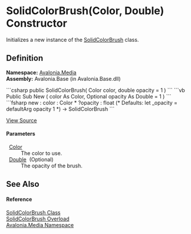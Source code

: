 # SolidColorBrush(Color, Double) Constructor


Initializes a new instance of the <a href="T_Avalonia_Media_SolidColorBrush">SolidColorBrush</a> class.



## Definition
**Namespace:** <a href="N_Avalonia_Media">Avalonia.Media</a>  
**Assembly:** Avalonia.Base (in Avalonia.Base.dll)

<Tabs groupId="api-code-preview">
<TabItem value="csharp" label="C#">
```csharp
public SolidColorBrush(
	Color color,
	double opacity = 1
)
```
</TabItem>
<TabItem value="vb" label="VB">
```vb
Public Sub New ( 
	color As Color,
	Optional opacity As Double = 1
)
```
</TabItem>
<TabItem value="fsharp" label="F#">
```fsharp
new : 
        color : Color * 
        ?opacity : float 
(* Defaults:
        let _opacity = defaultArg opacity 1
*)
-> SolidColorBrush
```
</TabItem>
</Tabs>



<a href="https://github.com/AvaloniaUI/Avalonia/tree/master/src/Avalonia.Base/Media/SolidColorBrush.cs#L33" title="View the source code">View Source</a>



#### Parameters
<dl><dt>  <a href="T_Avalonia_Media_Color">Color</a></dt><dd>The color to use.</dd><dt>  <a href="https://learn.microsoft.com/dotnet/api/system.double" target="_blank" rel="noopener noreferrer">Double</a>  (Optional)</dt><dd>The opacity of the brush.</dd></dl>

## See Also


#### Reference
<a href="T_Avalonia_Media_SolidColorBrush">SolidColorBrush Class</a>  
<a href="Overload_Avalonia_Media_SolidColorBrush__ctor">SolidColorBrush Overload</a>  
<a href="N_Avalonia_Media">Avalonia.Media Namespace</a>  

